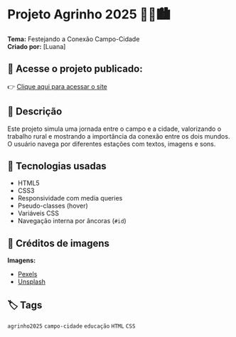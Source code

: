 # Projeto Agrinho 2025 🌽🚜🏙️

**Tema:** Festejando a Conexão Campo-Cidade  
**Criado por:** [Luana]

## 🔗 Acesse o projeto publicado:
👉 [Clique aqui para acessar o site](https://moonkjskjj.github.io/agrinho-campo-cidade/)

## 📌 Descrição

Este projeto simula uma jornada entre o campo e a cidade, valorizando o trabalho rural e mostrando a importância da conexão entre os dois mundos. O usuário navega por diferentes estações com textos, imagens e sons.

## 📁 Tecnologias usadas

- HTML5
- CSS3
- Responsividade com media queries
- Pseudo-classes (hover)
- Variáveis CSS
- Navegação interna por âncoras (`#id`)

## 📸 Créditos de imagens

**Imagens:**
- [Pexels](https://pexels.com)
- [Unsplash](https://unsplash.com)

## 🏷️ Tags

`agrinho2025` `campo-cidade` `educação` `HTML` `CSS`

